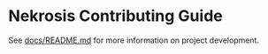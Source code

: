 # Nekrosis Contributing Guide

See [docs/README.md](docs/README.md) for more information on project development.